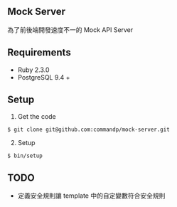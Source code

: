## Mock Server

為了前後端開發速度不一的 Mock API Server

## Requirements

* Ruby 2.3.0
* PostgreSQL 9.4 +

## Setup

1. Get the code
```
$ git clone git@github.com:commandp/mock-server.git
```

2. Setup
```
$ bin/setup
```

## TODO
* 定義安全規則讓 template 中的自定變數符合安全規則
